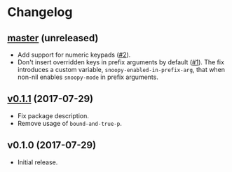 # Changelog

## [master](https://github.com/anmonteiro/snoopy-mode/compare/v0.1.1...HEAD) (unreleased)

- Add support for numeric keypads ([#2](https://github.com/anmonteiro/snoopy-mode/pull/2)).
- Don't insert overridden keys in prefix arguments by default ([#1](https://github.com/anmonteiro/snoopy-mode/issues/1)).
The fix introduces a custom variable, `snoopy-enabled-in-prefix-arg`, that when
non-nil enables `snoopy-mode` in prefix arguments.

## [v0.1.1](https://github.com/anmonteiro/snoopy-mode/compare/v0.1.0...v0.1.1) (2017-07-29)

- Fix package description.
- Remove usage of `bound-and-true-p`.

## v0.1.0 (2017-07-29)

- Initial release.
